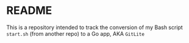 # README

This is a repository intended to track the conversion of my Bash script `start.sh` (from another repo) to a Go app, AKA `GitLite`
